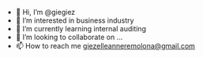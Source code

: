 - 👋 Hi, I’m @giegiez
- 👀 I’m interested in business industry
- 🌱 I’m currently learning internal auditing
- 💞️ I’m looking to collaborate on ...
- 📫 How to reach me giezelleanneremolona@gmail.com

<!---
giegiez/giegiez is a ✨ special ✨ repository because its `README.md` (this file) appears on your GitHub profile.
You can click the Preview link to take a look at your changes.
--->
